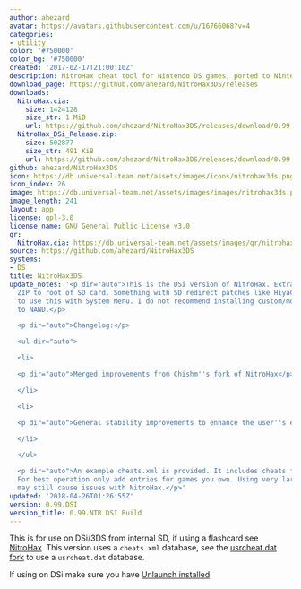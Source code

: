```yaml
---
author: ahezard
avatar: https://avatars.githubusercontent.com/u/16766068?v=4
categories:
- utility
color: '#750000'
color_bg: '#750000'
created: '2017-02-17T21:00:10Z'
description: NitroHax cheat tool for Nintendo DS games, ported to Nintendo 3DS
download_page: https://github.com/ahezard/NitroHax3DS/releases
downloads:
  NitroHax.cia:
    size: 1424128
    size_str: 1 MiB
    url: https://github.com/ahezard/NitroHax3DS/releases/download/0.99.NTR/NitroHax.cia
  NitroHax_DSi_Release.zip:
    size: 502877
    size_str: 491 KiB
    url: https://github.com/ahezard/NitroHax3DS/releases/download/0.99.DSI/NitroHax_DSi_Release.zip
github: ahezard/NitroHax3DS
icon: https://db.universal-team.net/assets/images/icons/nitrohax3ds.png
icon_index: 26
image: https://db.universal-team.net/assets/images/images/nitrohax3ds.png
image_length: 241
layout: app
license: gpl-3.0
license_name: GNU General Public License v3.0
qr:
  NitroHax.cia: https://db.universal-team.net/assets/images/qr/nitrohax-cia.png
source: https://github.com/ahezard/NitroHax3DS
systems:
- DS
title: NitroHax3DS
update_notes: '<p dir="auto">This is the DSi version of NitroHax. Extract release
  ZIP to root of SD card. Something with SD redirect patches like HiyaCFW required
  to use this with System Menu. I do not recommend installing custom/modified SRLs
  to NAND.</p>

  <p dir="auto">Changelog:</p>

  <ul dir="auto">

  <li>

  <p dir="auto">Merged improvements from Chishm''s fork of NitroHax</p>

  </li>

  <li>

  <p dir="auto">General stability improvements to enhance the user''s experience™</p>

  </li>

  </ul>

  <p dir="auto">An example cheats.xml is provided. It includes cheats for a few games.
  For best operation only add entries for games you own. Using very large cheat databases
  may still cause issues with NitroHax.</p>'
updated: '2018-04-26T01:26:55Z'
version: 0.99.DSI
version_title: 0.99.NTR DSI Build
---
```

This is for use on DSi/3DS from internal SD, if using a flashcard see [NitroHax](nitrohax). This version uses a `cheats.xml` database, see the [usrcheat.dat fork](nitrohax3ds-usrcheat-dat) to use a `usrcheat.dat` database.

If using on DSi make sure you have [Unlaunch installed](https://dsi.cfw.guide/installing-unlaunch.html)